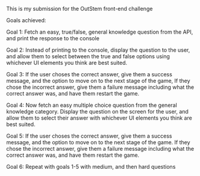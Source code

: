 This is my submission for the OutStem front-end challenge

Goals achieved:

Goal 1: Fetch an easy, true/false, general knowledge question from the API, and print the response to the console

Goal 2: Instead of printing to the console, display the question to the user, and allow them to select between the true and false options using whichever UI elements you think are best suited.

Goal 3: If the user choses the correct answer, give them a success message, and the option to move on to the next stage of the game, If they chose the incorrect answer, give them a failure message including what the correct answer was, and have them restart the game.

Goal 4: Now fetch an easy multiple choice question from the general knowledge category. Display the question on the screen for the user, and allow them to select their answer with whichever UI elements you think are best suited.

Goal 5: If the user choses the correct answer, give them a success message, and the option to move on to the next stage of the game. If they chose the incorrect answer, give them a failure message including what the correct answer was, and have them restart the game.

Goal 6: Repeat with goals 1-5 with medium, and then hard questions
